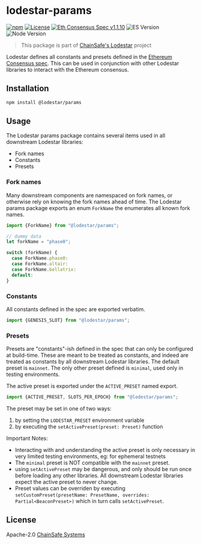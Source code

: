 # lodestar-params

[![npm](https://img.shields.io/npm/v/@lodestar/types)](https://www.npmjs.com/package/@lodestar/types)
[![License](https://img.shields.io/badge/License-Apache%202.0-blue.svg)](https://opensource.org/licenses/Apache-2.0)
[![Eth Consensus Spec v1.1.10](https://img.shields.io/badge/ETH%20consensus--spec-1.1.10-blue)](https://github.com/ethereum/consensus-specs/releases/tag/v1.1.10)
![ES Version](https://img.shields.io/badge/ES-2020-yellow)
![Node Version](https://img.shields.io/badge/node-16.x-green)

> This package is part of [ChainSafe's Lodestar](https://lodestar.chainsafe.io) project


Lodestar defines all constants and presets defined in the [Ethereum Consensus spec](https://github.com/ethereum/consensus-specs). This can be used in conjunction with other Lodestar libraries to interact with the Ethereum consensus.

## Installation

```sh
npm install @lodestar/params
```

## Usage

The Lodestar params package contains several items used in all downstream Lodestar libraries:

- Fork names
- Constants
- Presets

### Fork names

Many downstream components are namespaced on fork names, or otherwise rely on knowing the fork names ahead of time. The Lodestar params package exports an enum `ForkName` the enumerates all known fork names.

```typescript
import {ForkName} from "@lodestar/params";

// dummy data
let forkName = "phase0";

switch (forkName) {
  case ForkName.phase0:
  case ForkName.altair:
  case ForkName.bellatrix:
  default:
}
```

### Constants

All constants defined in the spec are exported verbatim.

```typescript
import {GENESIS_SLOT} from "@lodestar/params";
```

### Presets

Presets are "constants"-ish defined in the spec that can only be configured at build-time. These are meant to be treated as constants, and indeed are treated as constants by all downstream Lodestar libraries. The default preset is `mainnet`. The only other preset defined is `minimal`, used only in testing environments.

The active preset is exported under the `ACTIVE_PRESET` named export.

```typescript
import {ACTIVE_PRESET, SLOTS_PER_EPOCH} from "@lodestar/params";
```

The preset may be set in one of two ways:

1. by setting the `LODESTAR_PRESET` environment variable
2. by executing the `setActivePreset(preset: Preset)` function

Important Notes:

- Interacting with and understanding the active preset is only necessary in very limited testing environments, eg: for ephemeral testnets
- The `minimal` preset is NOT compatible with the `mainnet` preset.
- using `setActivePreset` may be dangerous, and only should be run once before loading any other libraries. All downstream Lodestar libraries expect the active preset to never change.
- Preset values can be overriden by executing `setCustomPreset(presetName: PresetName, overrides: Partial<BeaconPreset>)` which in turn calls `setActivePreset`.

## License

Apache-2.0 [ChainSafe Systems](https://chainsafe.io)
